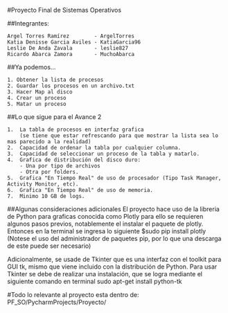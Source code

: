 #Proyecto Final de Sistemas Operativos

##Integrantes:
```
Argel Torres Ramírez        - ArgelTorres
Katia Denisse Garcia Aviles - KatiaGarcia96
Leslie De Anda Zavala       - leslie827
Ricardo Abarca Zamora       - MuchoAbarca
```
##Ya podemos...

```
1. Obtener la lista de procesos
2. Guardar los procesos en un archivo.txt
3. Hacer Map al disco
4. Crear un proceso
5. Matar un proceso
```

##Lo que sigue para el Avance 2

```
1.  La tabla de procesos en interfaz grafica 
    (se tiene que estar refrescando para que mostrar la lista sea lo mas parecido a la realidad)
2.  Capacidad de ordenar la tabla por cualquier columna.
3.  Capacidad de seleccionar un proceso de la tabla y matarlo.
4.  Grafica de distribución del disco duro:
    - Una por tipo de archivos
    - Otra por folders.
5.  Grafica "En Tiempo Real" de uso de procesador (Tipo Task Manager, Activity Monitor, etc).
6.  Grafica "En Tiempo Real" de uso de memoria.
7.  Minimo 10 GB de logs.
```
##Algunas consideraciones adicionales
El proyecto hace uso de la libreria de Python para graficas conocida como Plotly para ello se requieren algunos pasos previos, notablemente el instalar el paquete de plotly. Entonces en la terminal se ingresa lo siguiente
$sudo pip install plotly
(Notese el uso del administrador de paquetes pip, por lo que una descarga de este puede ser necesario)

Adicionalmente, se usade de Tkinter que es una interfaz con el toolkit para GUI tk, mismo que viene incluido con la distribución de Python. Para usar Tkinter se debe de realizar una instalación, que se logra mediante el siguiente comando en terminal
sudo apt-get install python-tk

#Todo lo relevante al proyecto esta dentro de: PF_SO/PycharmProjects/Proyecto/
